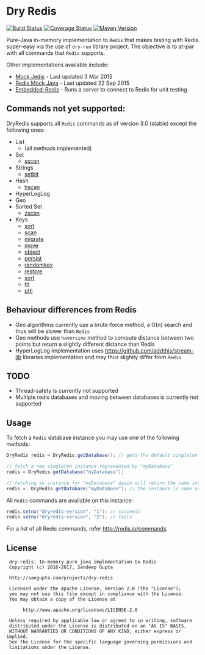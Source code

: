 # Dry Redis


[![Build Status](https://travis-ci.org/sangupta/dry-redis.svg?branch=master)](https://travis-ci.org/sangupta/dry-redis)
[![Coverage Status](https://coveralls.io/repos/github/sangupta/dry-redis/badge.svg?branch=master)](https://coveralls.io/github/sangupta/dry-redis?branch=master)
[![Maven Version](https://maven-badges.herokuapp.com/maven-central/com.sangupta/dry-redis/badge.svg)](https://maven-badges.herokuapp.com/maven-central/com.sangupta/dry-redis)

Pure-Java in-memory implementation to `Redis` that makes testing with Redis super-easy via
the use of `dry-run` library project. The objective is to at-par with all commands
that `Redis` supports. 

Other implementations available include:

* [Mock Jedis](https://github.com/50onRed/mock-jedis) - Last updated 3 Mar 2015
* [Redis Mock Java](https://github.com/wilkenstein/redis-mock-java) - Last updated 22 Sep 2015
* [Embedded-Redis](https://github.com/kstyrc/embedded-redis) - Runs a server to connect to Redis for unit testing

## Commands not yet supported:

DryRedis supports all `Redis` commands as of version 3.0 (stable) except the following ones:

* List
  * (all methods implemented)
* Set
  * [sscan](https://redis.io/commands/sscan)
* Strings
  * [setbit](https://redis.io/commands/setbit)
* Hash
  * [hscan](https://redis.io/commands/hscan)
* HyperLogLog
* Geo
* Sorted Set
  * [zscan](https://redis.io/commands/zscan)
* Keys
  * [sort](https://redis.io/commands/hscan)
  * [scan](https://redis.io/commands/scan)
  * [migrate](https://redis.io/commands/migrate)
  * [move](https://redis.io/commands/move)
  * [object](https://redis.io/commands/object)
  * [persist](https://redis.io/commands/persist)
  * [randomkey](https://redis.io/commands/randomkey)
  * [restore](https://redis.io/commands/restore)
  * [sort](https://redis.io/commands/sort)
  * [ttl](https://redis.io/commands/ttl)
  * [pttl](https://redis.io/commands/pttl)
  
  
## Behaviour differences from Redis

* Geo algorithms currently use a brute-force method, a O(n) search and thus will be slower than `Redis`
* Geo methods use `haversine` method to compute distance between two points but return a slightly different distance than Redis
* HyperLogLog implementation uses https://github.com/addthis/stream-lib libraries implementation and may thus slightly differ from `Redis`

## TODO

* Thread-safety is currently not supported
* Multiple redis databases and moving between databases is currently not supported

## Usage

To fetch a `Redis` database instance you may use one of the following methods:

```java
DryRedis redis = DryRedis.getDatabase(); // gets the default singleton instance

// fetch a new singleton instance represented by "myDatabase"
redis = DryRedis.getDatabase("myDatabase");

// fetching an instance for "myDatabase" again will return the same instance
redis =  DryRedis.getDatabase("myDatabase"); // the instance is same as before
```

All `Redis` commands are available on this instance:

```java
redis.setnx("dryredis-version", "1"); // succeeds
redis.setnx("dryredis-version", "2"); // fails
```

For a list of all Redis commands, refer http://redis.io/commands.

## License

```
 dry-redis: In-memory pure java implementation to Redis
 Copyright (c) 2016-2017, Sandeep Gupta
 
 http://sangupta.com/projects/dry-redis
 
 Licensed under the Apache License, Version 2.0 (the "License");
 you may not use this file except in compliance with the License.
 You may obtain a copy of the License at
 
      http://www.apache.org/licenses/LICENSE-2.0
 
 Unless required by applicable law or agreed to in writing, software
 distributed under the License is distributed on an "AS IS" BASIS,
 WITHOUT WARRANTIES OR CONDITIONS OF ANY KIND, either express or implied.
 See the License for the specific language governing permissions and
 limitations under the License.
```
